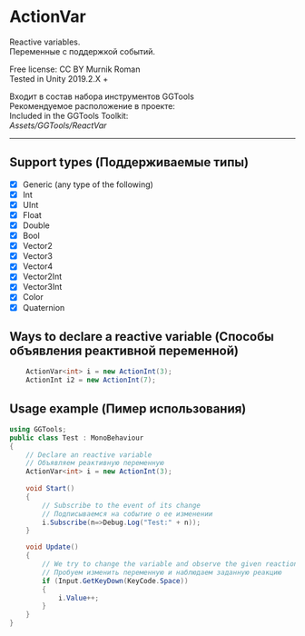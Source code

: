 # ActionVar
Reactive variables.    
Переменные с поддержкой событий.

Free license: CC BY Murnik Roman    
Tested in Unity 2019.2.X +

Входит в состав набора инструментов GGTools    
Рекомендуемое расположение в проекте:    
Included in the GGTools Toolkit:    
*Assets/GGTools/ReactVar*    
____

 ## Support types (Поддерживаемые типы)    

- [X] Generic (any type of the following)
- [X] Int
- [X] UInt
- [X] Float
- [X] Double
- [X] Bool
- [X] Vector2
- [X] Vector3
- [X] Vector4
- [X] Vector2Int
- [X] Vector3Int
- [X] Color
- [X] Quaternion

 ## Ways to declare a reactive variable (Способы объявления реактивной переменной)
```C#
    ActionVar<int> i = new ActionInt(3);
    ActionInt i2 = new ActionInt(7);
```

 ## Usage example (Пимер использования)

```C#	
using GGTools;
public class Test : MonoBehaviour
{
    // Declare an reactive variable
    // Объявляем реактивную переменную
    ActionVar<int> i = new ActionInt(3);
    
    void Start()
    {
        // Subscribe to the event of its change
        // Подписываемся на событие о ее изменении
        i.Subscribe(n=>Debug.Log("Test:" + n));
    }

    void Update()
    {
        // We try to change the variable and observe the given reaction
        // Пробуем изменить переменную и наблюдаем заданную реакцию
        if (Input.GetKeyDown(KeyCode.Space))
        {
            i.Value++;
        }
    }
}
```
